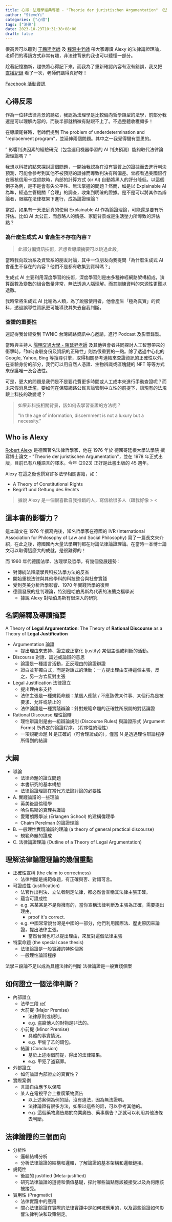 ```yaml
---
title: 心得：法理學經典導讀 - "Theorie der juristischen Argumentation" 《法律論證理論》
author: "SteveYi"
categories: ["心得"]
tags: ["法律"]
date: 2023-10-23T10:31:38+08:00
draft: false
---
```


很高興可以聽到 [王鵬翔老師](https://www.iias.sinica.edu.tw/member_post/13) 及 [程源中老師](https://scholar.nycu.edu.tw/zh/persons/yuan-chung-cheng) 帶大家導讀 Alexy 的法律論證理論，老師們的導讀方式非常有趣，非法律背景的我也可以聽懂一部分。

趁著記憶猶新，趕快將心得記下來。而我為了重新確認內容有沒有錯誤，我又把 [直播紀錄](https://www.youtube.com/live/AEK2WslyW4o?si=9FEryH-HsiTbBQIg) 看了一次，老師們講得真好呀！

[Facebook 活動資訊](https://www.facebook.com/100069939456320/posts/pfbid0W75fbJ6JqusHVgrmppgG34Kat1XrfSPWWVGMx45pQkm6CEf5kNAT2LnMCAtzx21dl/?mibextid=cr9u03)

## 心得反思

作為一位非法律背景的聽眾，我認為法理學是比較偏向哲學類型的法學，前部分我還是可以理解內容的，而後半部就稍微有點跟不上了。不過整體收穫頗多！

在導讀尾聲時，老師們提到 The problem of underdetermination and "replacement program"，並延伸兩個問題。其中之一我覺得蠻有意思的。

” 影響判決因素的經驗研究（包含運用機器學習的 AI 判決預測）能夠取代法律論證理論嗎？ “

我想以科技的點來探討這個問題，一開始我認為在沒有實質上的證據而去進行判決預測，可能會參考到其他不被預期的證據而導致判決有所偏差。曾經看過美國銀行在審核信用卡或貸款時，內部的計算方式 (or AI) 自動將黑人的評分降低。以這個例子為例，是不是會有失公平性、無法掌握的問題？然而，如是以 Explainable AI 為準，經過主管機關「合理」的調查，收集到明確的證據。是不是可以將其作為辯論者，限縮在法律框架下進行，成為論證理論？

當然，如果有一天法庭真的使用 Explainable AI 作為論證理論，可能還是要有所評估。比如 AI 太公正，而忽略人的情感、家庭背景或是生活壓力所導致的評估點？

### 為什麼生成式 AI 會產生不存在內容？

> 此部分偏資訊技術，若想看導讀摘要可以跳過此段。

當時我向政治系及資管系的朋友討論，其中一位朋友向我提問「為什麼生成式 AI 會產生不存在的內容？他們不是都有收集到資料嗎？」

生成式 AI 主要利用深度學習的技術，深度學習則是由多種神經網路架構組成，演算函數及變數的組合數量非常，無法透過人腦理解。而其訓練資料的來源性更難以透徹。

我時常將生成式 AI 比喻為人類，為了說服使用者，他會產生「極為真實」的資料，透過誤導性資訊更可能導致其失去自我判斷。

### 查證的重要性

還記得我曾經受到 TWNIC 台灣網路資訊中心邀請，進行 Podcast 及影音錄製。

當時與主持人 [陽明交通大學 - 陳延昇老師](https://ics.nycu.edu.tw/fulltime/%E9%99%B3%E5%BB%B6%E6%98%87-%E5%89%AF%E6%95%99%E6%8E%88/) 及其他與會者共同探討人工智慧帶來的衝擊時，「如何查驗身份及資訊的正確性」則為很重要的一點。除了透過中心化的 Google, Yahoo, Bing 等搜尋引擎，取得相關參考連結來查證資訊的正確性以外。在查驗身份的部分，我們可以用自然人憑證、生物辨識或區塊鏈的 NFT 等等方式來保護唯一及合法性。

可是，更大的問題是我們是不是要花費更多時間或人工成本來進行手動查證呢？而未來假消息泛濫，要如何在保障網路公民言論管制中立性的前提下，讓現有的法規跟上科技的改變呢？

> 如果非科技相關背景，該如何去學習查證的方法呢？
> 
> "In the age of information, discernment is not a luxury but a necessity."

## Who is Alexy

[Robert Alexy](https://en.wikipedia.org/wiki/Robert_Alexy) 是德國著名法律哲學家，他在 1976 年於 德國哥廷根大學法學院 撰寫博士論文 - "Theorie der juristischen Argumentation"，並在 1978 年正式出版，目前已有八種語言的譯本。今年 (2023) 正好是此書出版的 45 週年。

Alexy 在這之後也撰寫許多法學相關書籍，如：
- A Theory of Constitutional Rights
- Begriff und Geltung des Rechts

> 據說 Alexy 是一個很喜歡自我推銷的人，寫信給很多人（跟我好像 > <

## 這本書的影響力？

這本論文在 1976 年撰寫完後，知名哲學家在德國的 IVR (International Association for Philosophy of Law and Social Philosophy) 寫了一篇長文來介紹，在此之後，德國國內大量法學期刊都在討論法律論證理論。在當時一本博士論文可以取得這麼大的成就，是很難得的！

而 1960 年代德國法學、法理學及哲學，有幾個發展趨勢：
- 對傳統法釋議學與科技法學方法的反省
- 開始重視法律與其他學科的科技整合與社會實踐
- 受到英美分析哲學影響、1970 年實踐哲學的復興
- 德國發展的批判理論，特別是哈伯馬斯為代表的法蘭克福學派
    - 據說 Alexy 對哈伯馬斯有很深入的研究

## 名詞解釋及導讀摘要

A Theory of **Legal Argumentation**: The Theory of **Rational Discourse** as a Theory of **Legal Justification**

- Argumentation 論證
    - 提出理由來支持、證立或正當化 (justify) 某個主張或判斷的活動。
- Discourse 對話、論述或論辯的意思
    - 論證是一種語言活動，正反理由的論證辯證
    - 證白並非獨白式，而是對話式的活動：一方提出理由支持這個主張，反之，另一方ㄊ反對主張
- Legal Justification 法律證立
    - 提出理由來支持
    - 法律主張是一種規範命題：某個人應該 / 不應該做某件事、某個行為是被要求、允許或禁止的
    - 法律論證是一種實踐辯論：針對規範命題的正確性所展開的對話論證
- Rational Discourse 理性論辯
    - 理性辯論則是由一組辯論規則 (Discourse Rules) 與論證形式 (Argument Forms) 所界定的論證程序。（程序性的理性）
    - 一項規範命題 N 是正確的（可合理證成的），僅當 N 是透過理性辯論程序所得到的結論

## 大綱

- 導論
    -  法律命題的證立問題
    -  本書研究的基本構想
    -  法律論證理論在當代方法論討論的必要性
- A. 實踐論辯的一些理論
    - 英美後設倫理學
    - 哈伯馬斯的真理共識論
    - 愛爾朗跟學派 (Erlangen School) 的建構倫理學
    - Chaim Perelman 的論證理論
- B. 一般理性實踐論辯的理論 (a theory of general practical discourse)
    - 規範命題的證成
- C. 法律論證理論 (Outline of a Theory of Legal Argumentation)

## 理解法律論證理論的幾個重點

- 正確性宣稱 (the claim to correctness)
    - 法律判斷是規範命題，有正確與否、對錯可言。
- 可證成性 (justification)
    - 法官作出判決、立法者制定法律，都必然會宣稱其法律主張正確。
    - 蘊含可證成性
    - e.g. 某某某是不是你擁有的，當你宣稱法律判斷及主張為正確，需要提出理由。
        - proof it's correct.
    - e.g. 中國常常說台灣是中國的一部分，他們利用國際法、歷史原因來論證，提出法律主張。
        - 當然台灣也可以提出理由，來反對這個法律主張
- 特案命題 (the special case thesis)
    - 法律論證是一般實踐的特殊個案
    - 一般理性論辯程序

法學三段論不足以成為具體法律的判斷
法律論證是一般實踐個案

## 如何證立一個法律判斷？

- 內部證立
    - 法學三段 [ref](https://lawplayer.com/forum/posts/615d5eb499591201609bfd6d)
    - 大前提 (Major Premise)
        - 法律原則或規則。
        - e.g. 盗竊他人的財物是非法的。
    - 小前提 (Minor Premise)
        - 具體的事實情況。
        - e.g. 甲偷了乙的錢包。
    - 結論 (Conclusion)
        - 基於上述兩個前提，得出的法律結果。
        - e.g. 甲犯了盗竊罪。
- 外部證立
    - 如何論證內部證立的真實性？
- 實際案例
    - 言論自由應予以保障
    - 某人在電視平台上推廣藥物廣告
        - 以上述案例為例的話，沒有違法，因為無法證明。
        - 法律論證有很多方法，如果以這些的話，可以參考其他的。
        - e.g. 這個藥物廣告屬於商業廣告、藥事廣告？那就可以利用其他法條去判斷。

## 法律論證的三個面向

- 分析性
    - 邏輯結構分析
    - 分析法律論證的結構和邏輯，了解論證的基本架構和邏輯鏈接。
- 規範性
    - 後設的 justified (Meta-justified)
    - 研究法律論證的道德和價值基礎，探討哪些論點應該被接受以及為何應該被接受。
- 實用性 (Pragmatic)
    - 法律實踐中的應用
    - 關心法律論證在實際的法律實踐中是如何被應用的，以及這些論證如何影響法律判決和政策制定。
